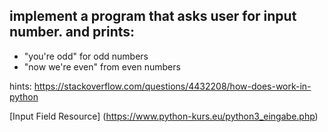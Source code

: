 ## implement a program that asks user for input number. and prints:
- "you're odd" for odd numbers
- "now we're even" from even numbers

hints: https://stackoverflow.com/questions/4432208/how-does-work-in-python

[Input Field Resource] (https://www.python-kurs.eu/python3_eingabe.php)
